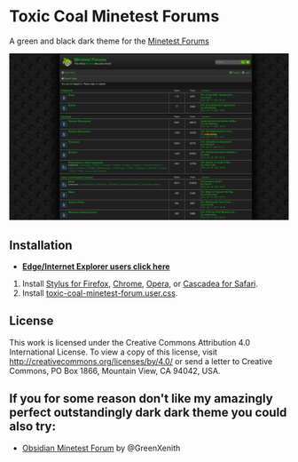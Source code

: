# Toxic Coal Minetest Forums
A green and black dark theme for the [Minetest Forums](https://forum.minetest.net/)

![Screenshot](screenshot.png)

## Installation
* **__[Edge/Internet Explorer users click here](https://www.mozilla.org/en-US/firefox/new/)__**
1. Install [Stylus for Firefox](https://addons.mozilla.org/en-US/firefox/addon/styl-us/), [Chrome](https://chrome.google.com/webstore/detail/stylus/clngdbkpkpeebahjckkjfobafhncgmne), [Opera](https://addons.opera.com/en-gb/extensions/details/stylus/), or [Cascadea for Safari](https://cascadea.app/).
2. Install [toxic-coal-minetest-forum.user.css](https://raw.githubusercontent.com/Dumpster-Studios/toxic-coal-minetest-forum/main/toxic-coal-minetest-forum.user.css).

## License
This work is licensed under the Creative Commons Attribution 4.0 International License. To view a copy of this license, visit http://creativecommons.org/licenses/by/4.0/ or send a letter to Creative Commons, PO Box 1866, Mountain View, CA 94042, USA.

## If you for some reason don't like my amazingly perfect outstandingly dark dark theme you could also try:

*  [Obsidian Minetest Forum](https://github.com/GreenXenith/obsidian-minetest-forum) by @GreenXenith
